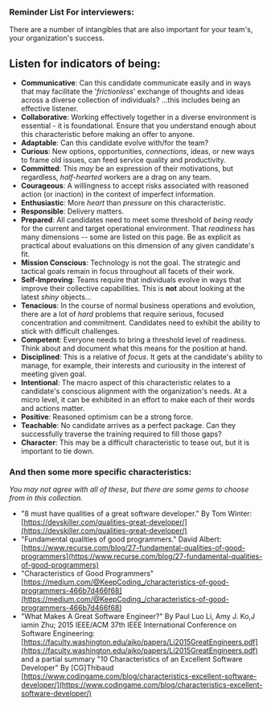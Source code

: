 ### Reminder List For interviewers:

There are a number of intangibles that are also important for your team's, your organization's success.  

## Listen for indicators of being:  

- **Communicative**: Can this candidate communicate easily and in ways that may facilitate the '*frictionless*' exchange of thoughts and ideas across a diverse collection of individuals? ...this includes being an effective listener.  
- **Collaborative**: Working effectively together in a diverse environment is essential - it is foundational.  Ensure that you understand enough about this characteristic before making an offer to anyone.  
- **Adaptable**: Can this candidate evolve with/for the team?  
- **Curious**: New options, opportunities, *connections*, ideas, or new ways to frame old issues, can feed service quality and productivity.   
- **Committed**: This *may* be an expression of their motivations, but regardless, *half-hearted* workers are a drag on any team.  
- **Courageous**: A willingness to accept risks associated with reasoned action (or inaction) in the context of imperfect information.  
- **Enthusiastic**: More *heart* than *pressure* on this characteristic.  
- **Responsible**: Delivery matters.  
- **Prepared**: All candidates need to meet some threshold of *being ready* for the current and target operational environment.  That *readiness* has many dimensions -- some are listed on this page.  Be as explicit as practical about evaluations on this dimension of any given candidate's fit.  
- **Mission Conscious**: Technology is not the goal.  The strategic and tactical goals remain in focus throughout all facets of their work.  
- **Self-Improving**:  Teams require that individuals evolve in ways that improve their collective capabilities.  This is **not** about looking at the latest *shiny* objects...  
- **Tenacious**: In the course of normal business operations and evolution, there are a lot of *hard* problems that require serious, focused concentration and commitment.  Candidates need to exhibit the ability to stick with difficult challenges.  
- **Competent**: Everyone needs to bring a threshold level of readiness.  Think about and document what this means for the position at hand.  
- **Disciplined**: This is a relative of *focus*.  It gets at the candidate's ability to manage, for example, their interests and curiousity in the interest of meeting given goal.  
- **Intentional**: The macro aspect of this characteristic relates to a candidate's conscious alignment with the organization's needs.  At a micro level, it can be exhibited in an effort to make each of their words and actions matter.  
- **Positive**: Reasoned optimism can be a strong force.  
- **Teachable**: No candidate arrives as a perfect package.  Can they successfully traverse the training required to fill those gaps?  
- **Character**: This may be a difficult characteristic to tease out, but it is important to tie down.  

### And then some more specific characteristics:  
*You may not agree with all of these, but there are some gems to choose from in this collection.*  
* "8 must have qualities of a great software developer." By Tom Winter: [https://devskiller.com/qualities-great-developer/](https://devskiller.com/qualities-great-developer/)  
* "Fundamental qualities of good programmers." David Albert: [https://www.recurse.com/blog/27-fundamental-qualities-of-good-programmers](https://www.recurse.com/blog/27-fundamental-qualities-of-good-programmers)  
* "Characteristics of Good Programmers" [https://medium.com/@KeepCoding_/characteristics-of-good-programmers-466b7d466f68](https://medium.com/@KeepCoding_/characteristics-of-good-programmers-466b7d466f68)  
* "What Makes A Great Software Engineer?" By Paul Luo Li, Amy J. Ko,J iamin Zhu; 2015 IEEE/ACM 37th IEEE International Conference on Software Engineering: [https://faculty.washington.edu/ajko/papers/Li2015GreatEngineers.pdf](https://faculty.washington.edu/ajko/papers/Li2015GreatEngineers.pdf) and a partial summary "10 Characteristics of an Excellent Software Developer" By [CG]Thibaud [https://www.codingame.com/blog/characteristics-excellent-software-developer/](https://www.codingame.com/blog/characteristics-excellent-software-developer/)  


